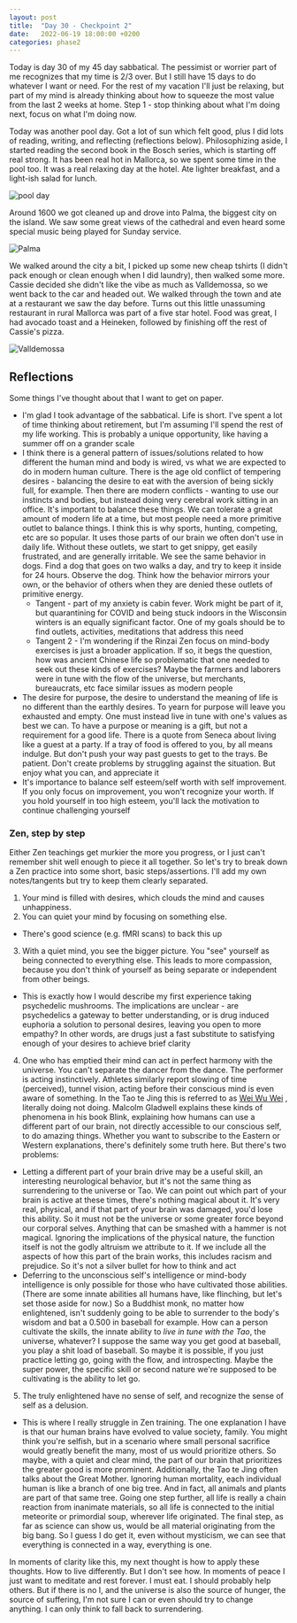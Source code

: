 ```yaml
---
layout: post
title:  "Day 30 - Checkpoint 2"
date:   2022-06-19 18:00:00 +0200
categories: phase2
---
```


Today is day 30 of my 45 day sabbatical. The pessimist or worrier part of me recognizes that my time is 2/3 over. But I still have 15 days to do whatever I want or need.
For the rest of my vacation I'll just be relaxing, but part of my mind is already thinking about how to squeeze the most value from the last 2 weeks at home. Step 1 - stop
thinking about what I'm doing next, focus on what I'm doing now.

Today was another pool day. Got a lot of sun which felt good, plus I did lots of reading, writing, and reflecting (reflections below). Philosophizing aside, I started
reading the second book in the Bosch series, which is starting off real strong. It has been real hot in Mallorca, so we spent some time in the pool too. It was a real
relaxing day at the hotel. Ate lighter breakfast, and a light-ish salad for lunch.

![pool day]({{site.baseurl}}/img/2022-06-19-pool-day.jpg)

Around 1600 we got cleaned up and drove into Palma, the biggest city on the island. We saw some great views of the cathedral and even heard some special music being
played for Sunday service.

![Palma]({{site.baseurl}}/img/2022-06-19-palma.jpg)

We walked around the city a bit, I picked up some new cheap tshirts (I didn't pack enough or clean enough when I did laundry), then walked some
more. Cassie decided she didn't like the vibe as much as Valldemossa, so we went back to the car and headed out. We walked through the town and ate at a restaurant we saw the
day before. Turns out this little unassuming restaurant in rural Mallorca was part of a five star hotel. Food was great, I had avocado toast and a Heineken, followed by finishing
off the rest of Cassie's pizza.

![Valldemossa]({{site.baseurl}}/img/2022-06-19-valldemossa.jpg)

## Reflections

Some things I've thought about that I want to get on paper.
* I'm glad I took advantage of the sabbatical. Life is short. I've spent a lot of time thinking about retirement, but I'm assuming I'll spend
the rest of my life working. This is probably a unique opportunity, like having a summer off on a grander scale
* I think there is a general pattern of issues/solutions related to how different the human mind and body is wired, vs what we are expected to do in modern human culture.
There is the age old conflict of tempering desires - balancing the desire to eat with the aversion of being sickly full, for example. Then there are modern conflicts -
wanting to use our instincts and bodies, but instead doing very cerebral work sitting in an office. It's important to balance these things. We can tolerate a great amount
of modern life at a time, but most people need a more primitive outlet to balance things. I think this is why sports, hunting, competing, etc are so popular. It uses those
parts of our brain we often don't use in daily life. Without these outlets, we start to get snippy, get easily frustrated, and are generally irritable. We see the same behavior
in dogs. Find a dog that goes on two walks a day, and try to keep it inside for 24 hours. Observe the dog. Think how the behavior mirrors your own, or the behavior
of others when they are denied these outlets of primitive energy.
  * Tangent - part of my anxiety is cabin fever. Work might be part of it, but quarantining for COVID and being stuck indoors in the Wisconsin winters is an equally significant
factor. One of my goals should be to find outlets, activities, meditations that address this need
  * Tangent 2 - I'm wondering if the Rinzai Zen focus on mind-body exercises is just a broader application. If so, it begs the question, how was ancient Chinese life so problematic
that one needed to seek out these kinds of exercises? Maybe the farmers and laborers were in tune with the flow of the universe, but merchants, bureaucrats, etc face similar issues as
modern people
* The desire for purpose, the desire to understand the meaning of life is no different than the earthly desires. To yearn for purpose will leave you exhausted and empty. One must
instead live in tune with one's values as best we can. To have a purpose or meaning is a gift, but not a requirement for a good life. There is a quote from Seneca about living like a
guest at a party. If a tray of food is offered to you, by all means indulge. But don't push your way past guests to get to the trays. Be patient. Don't create problems by struggling
against the situation. But enjoy what you can, and appreciate it
* It's importance to balance self esteem/self worth with self improvement. If you only focus on improvement, you won't recognize your worth. If you hold yourself in too high esteem,
you'll lack the motivation to continue challenging yourself


### Zen, step by step

Either Zen teachings get murkier the more you progress, or I just can't remember shit well enough to piece it all together. So let's try to break down a Zen practice into some short,
basic steps/assertions. I'll add my own notes/tangents but try to keep them clearly separated.
1. Your mind is filled with desires, which clouds the mind and causes unhappiness.
2. You can quiet your mind by focusing on something else.
  * There's good science (e.g. fMRI scans) to back this up
3. With a quiet mind, you see the bigger picture. You "see" yourself as being connected to everything else. This leads to more compassion, because you don't think of yourself as being
separate or independent from other beings.
  * This is exactly how I would describe my first experience taking psychedelic mushrooms. The implications are unclear - are psychedelics a gateway to better understanding, or
is drug induced euphoria a solution to personal desires, leaving you open to more empathy? In other words, are drugs just a fast substitute to satisfying enough of your desires to achieve
brief clarity
4. One who has emptied their mind can act in perfect harmony with the universe. You can't separate the dancer from the dance. The performer is acting instinctively. Athletes similarly report
slowing of time (perceived), tunnel vision, acting before their conscious mind is even aware of something. In the Tao te Jing this is referred to as [Wei Wu Wei](https://en.m.wikipedia.org/wiki/Wu_wei)
, literally doing not doing. Malcolm Gladwell explains these kinds of phenomena in his book Blink, explaining how humans can use a different part of our brain, not directly accessible to our
conscious self, to do amazing things. Whether you want to subscribe to the Eastern or Western explanations, there's definitely some truth here. But there's two problems:
  * Letting a different part of your brain drive may be a useful skill, an interesting neurological behavior, but it's not the same thing as surrendering to the universe or Tao. We can point out which
part of your brain is active at these times, there's nothing magical about it. It's very real, physical, and if that part of your brain was damaged, you'd lose this ability. So it must not be the universe
or some greater force beyond our corporal selves. Anything that can be smashed with a hammer is not magical. Ignoring the implications of the physical nature, the function itself is not the godly altruism
we attribute to it. If we include all the aspects of how this part of the brain works, this includes racism and prejudice. So it's not a silver bullet for how to think and act
  * Deferring to the unconscious self's intelligence or mind-body intelligence
is only possible for those who have cultivated those abilities. (There are some innate abilities all humans have, like flinching, but let's set those aside for now.) So a Buddhist monk, no matter how
enlightened, isn't suddenly going to be able to surrender to the body's wisdom and bat a 0.500 in baseball for example. How can a person cultivate the skills, the innate ability to _live in tune with the Tao_, the
universe, whatever? I suppose the same way you get good at baseball, you play a shit load of baseball. So maybe it is possible, if you just practice letting go, going with the flow, and introspecting. Maybe
the super power, the specific skill or second nature we're supposed to be cultivating is the ability to let go.
5. The truly enlightened have no sense of self, and recognize the sense of self as a delusion.
  * This is where I really struggle in Zen training. The one explanation I have is that our human brains have evolved to value society, family. You might think you're selfish, but in a scenario where small
personal sacrifice would greatly benefit the many, most of us would prioritize others. So maybe, with a quiet and clear mind, the part of our brain that prioritizes the greater good is more prominent. Additionally,
the Tao te Jing often talks about the Great Mother. Ignoring human mortality, each individual human is like a branch of one big tree. And in fact, all animals and plants are part of that same tree. Going one step
further, all life is really a chain reaction from inanimate materials, so all life is connected to the initial meteorite or primordial soup, wherever life originated. The final step, as far as science can show us,
would be all material originating from the big bang. So I guess I do get it, even without mysticism, we can see that everything is connected in a way, everything is one.


In moments of clarity like this, my next thought is how to apply these thoughts. How to live differently. But I don't see how. In moments of peace I just want to meditate and rest forever. I must eat. I should probably
help others. But if there is no I, and the universe is also the source of hunger, the source of suffering, I'm not sure I can or even should try to change anything. I can only think to fall back to surrendering.

